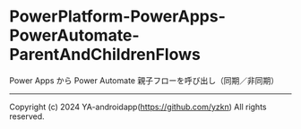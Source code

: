 # PowerPlatform-PowerApps-PowerAutomate-ParentAndChildrenFlows

Power Apps から Power Automate 親子フローを呼び出し（同期／非同期）

---

Copyright (c) 2024 YA-androidapp(https://github.com/yzkn) All rights reserved.
